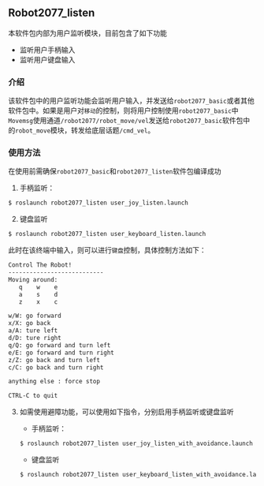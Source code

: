 ## Robot2077_listen

本软件包内部为用户监听模块，目前包含了如下功能

- 监听用户手柄输入
- 监听用户键盘输入

### 介绍

该软件包中的用户监听功能会监听用户输入，并发送给`robot2077_basic`或者其他软件包中。如果是用户对`移动`的控制，则将用户控制使用`robot2077_basic`中`Movemsg`使用通道`/robot2077/robot_move/vel`发送给`robot2077_basic`软件包中的`robot_move`模块，转发给底层话题`/cmd_vel`。

### 使用方法

在使用前需确保`robot2077_basic`和`robot2077_listen`软件包编译成功

1. 手柄监听：

```sh
$ roslaunch robot2077_listen user_joy_listen.launch
```

2. 键盘监听

```sh
$ roslaunch robot2077_listen user_keyboard_listen.launch
```

此时在该终端中输入，则可以进行`键盘`控制，具体控制方法如下：

```txt
Control The Robot!
---------------------------
Moving around:
   q    w    e
   a    s    d
   z    x    c

w/W: go forward
x/X: go back
a/A: ture left
d/D: ture right
q/Q: go forward and turn left
e/E: go forward and turn right
z/Z: go back and turn left
c/C: go back and turn right

anything else : force stop

CTRL-C to quit
```

3. 如需使用避障功能，可以使用如下指令，分别启用手柄监听或键盘监听

   - 手柄监听：

   ```sh
   $ roslaunch robot2077_listen user_joy_listen_with_avoidance.launch
   ```

   - 键盘监听

   ```sh
   $ roslaunch robot2077_listen user_keyboard_listen_with_avoidance.launch
   ```

   